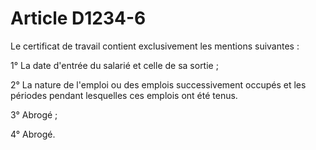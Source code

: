 # Article D1234-6

Le certificat de travail contient exclusivement les mentions suivantes : 

1° La date d'entrée du salarié et celle de sa sortie ; 

2° La nature de l'emploi ou des emplois successivement occupés et les périodes pendant lesquelles ces emplois ont été tenus. 
  


3° Abrogé ; 

4° Abrogé.
